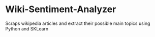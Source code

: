 # Wiki-Sentiment-Analyzer
Scraps wikipedia articles and extract their possible main topics using Python and SKLearn
